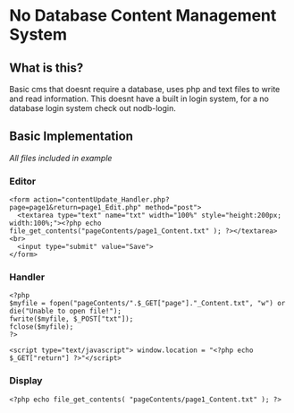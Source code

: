 # No Database Content Management System

## What is this?
Basic cms that doesnt require a database, uses php and text files to write and read information. This doesnt have a built in login system, for a no database login system check out nodb-login.

## Basic Implementation
*All files included in example*
### Editor 

```
<form action="contentUpdate_Handler.php?page=page1&return=page1_Edit.php" method="post">
  <textarea type="text" name="txt" width="100%" style="height:200px; width:100%;"><?php echo file_get_contents("pageContents/page1_Content.txt" ); ?></textarea><br>
  <input type="submit" value="Save">
</form>
```

### Handler
```
<?php
$myfile = fopen("pageContents/".$_GET["page"]."_Content.txt", "w") or die("Unable to open file!");
fwrite($myfile, $_POST["txt"]);
fclose($myfile);
?>

<script type="text/javascript"> window.location = "<?php echo $_GET["return"] ?>"</script>
```

### Display
```
<?php echo file_get_contents( "pageContents/page1_Content.txt" ); ?>
```
